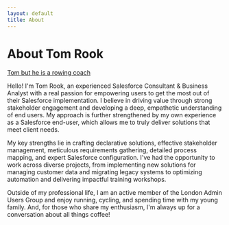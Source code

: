 ```yaml
---
layout: default
title: About
---
```


# About Tom Rook

[Tom but he is a rowing coach](./assets/images/your-photo.png)

Hello! I'm Tom Rook, an experienced Salesforce Consultant & Business Analyst with a real passion for empowering users to get the most out of their Salesforce implementation. I believe in driving value through strong stakeholder engagement and developing a deep, empathetic understanding of end users. My approach is further strengthened by my own experience as a Salesforce end-user, which allows me to truly deliver solutions that meet client needs.

My key strengths lie in crafting declarative solutions, effective stakeholder management, meticulous requirements gathering, detailed process mapping, and expert Salesforce configuration. I've had the opportunity to work across diverse projects, from implementing new solutions for managing customer data and migrating legacy systems to optimizing automation and delivering impactful training workshops.

Outside of my professional life, I am an active member of the London Admin Users Group and enjoy running, cycling, and spending time with my young family. And, for those who share my enthusiasm, I'm always up for a conversation about all things coffee!
